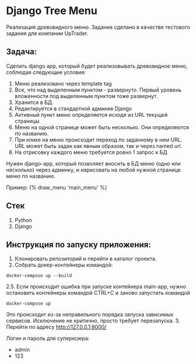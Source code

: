 # Django Tree Menu

Реализация древовидного меню. Задание сделано в качестве тестового задания для компании UpTrader.

## Задача:
Сделать django app, который будет реализовывать древовидное меню, соблюдая следующие условия:

1) Меню реализовано через template tag
2) Все, что над выделенным пунктом - развернуто. Первый уровень вложенности под выделенным пунктом тоже развернут.
3) Хранится в БД.
4) Редактируется в стандартной админке Django
5) Активный пункт меню определяется исходя из URL текущей страницы
6) Меню на одной странице может быть несколько. Они определяются по названию.
7) При клике на меню происходит переход по заданному в нем URL. URL может быть задан как явным образом, так и через named url.
8) На отрисовку каждого меню требуется ровно 1 запрос к БД

Нужен django-app, который позволяет вносить в БД меню (одно или несколько) через админку, 
и нарисовать на любой нужной странице меню по названию. 
 
Пример: {% draw_menu 'main_menu' %}

## Стек

1. Python
2. Django

## Инструкция по запуску приложения:

1. Клонировать репозиторий и перейти в каталог проекта.
2. Собрать докер-контейнеры командой:
```
docker-compose up --build
```
2.5. Если происходит ошибка при запуске контейнера main-app, нужно остановить контейнеры
командой CTRL+C и заново запустить командой
```
docker-compose up
```
Это происходит из-за неправильного порядка запуска зависимых сервисов.
Исключение не критично, просто требует перезапуска.
3. Перейти по адресу http://127.0.0.1:8000/

Логин и пароль для суперюзера:
- admin
- 123
